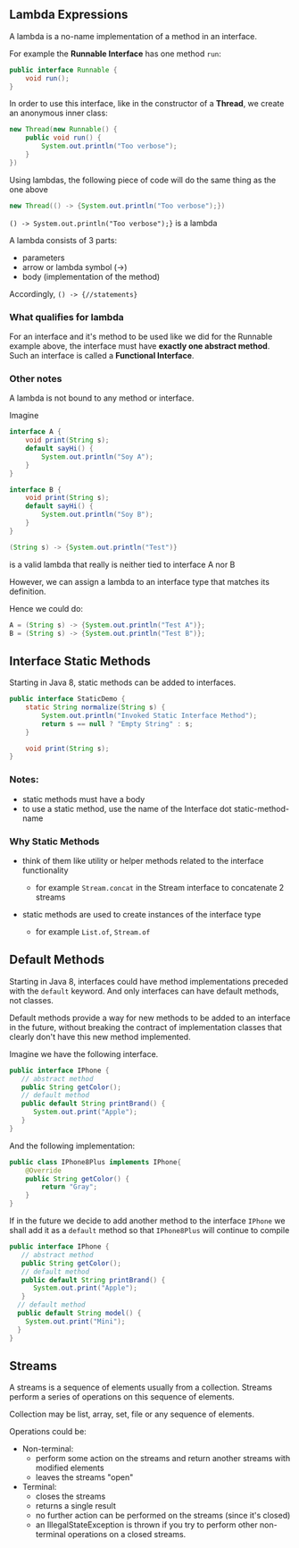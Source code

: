 ## Lambda Expressions
A lambda is a no-name implementation of a method in an interface.

For example the **Runnable Interface** has one method `run`:

```java 
public interface Runnable {
    void run();
}
```

In order to use this interface, like in the constructor of 
a **Thread**, we create an anonymous inner class:

```java
new Thread(new Runnable() {
    public void run() {
        System.out.println("Too verbose");
    }
})
```
Using lambdas, the following piece of code will do 
the same thing as the one above

```java
new Thread(() -> {System.out.println("Too verbose");})
```

`() -> System.out.println("Too verbose");}` is a lambda

A lambda consists of 3 parts:
- parameters
- arrow or lambda symbol (->)
- body (implementation of the method)

Accordingly,
`() -> {//statements}`

### What qualifies for lambda
For an interface and it's method to be used like we
did for the Runnable example above, the interface 
must have **exactly one abstract method**.
Such an interface is called a **Functional Interface**.

### Other notes
A lambda is not bound to any method or interface.

Imagine
```java
interface A {
    void print(String s);
    default sayHi() {
        System.out.println("Soy A");
    }
}

interface B {
    void print(String s);
    default sayHi() {
        System.out.println("Soy B");
    }
}
```
```java
(String s) -> {System.out.println("Test")}
``` 

is a valid
lambda that really is neither tied to interface A nor B

However, we can assign a lambda to an interface type
that matches its definition.

Hence we could do:
```java
A = (String s) -> {System.out.println("Test A")};
B = (String s) -> {System.out.println("Test B")};
```

## Interface Static Methods
Starting in Java 8, static methods can be added to interfaces.
```java
public interface StaticDemo {
    static String normalize(String s) {
        System.out.println("Invoked Static Interface Method");
        return s == null ? "Empty String" : s;
    }

    void print(String s);
}
```
### Notes:
- static methods must have a body
- to use a static method, use the name of the Interface dot static-method-name

### Why Static Methods
- think of them like utility or helper methods related to the interface functionality
  - for example `Stream.concat` in the Stream interface to concatenate 2 streams
  
- static methods are used to create instances of the interface type
  - for example `List.of`, `Stream.of`

## Default Methods
Starting in Java 8, interfaces could have method implementations preceded with the `default` keyword.
And only interfaces can have default methods, not classes.

Default methods provide a way for new methods to 
be added to an interface in the future, 
without breaking the contract of implementation 
classes that clearly don't have this new method implemented.

Imagine we have the following interface.
```java
public interface IPhone {
   // abstract method
   public String getColor();
   // default method
   public default String printBrand() {
      System.out.print("Apple");
   }
}
```
And the following implementation:

```java
public class IPhone8Plus implements IPhone{
    @Override
    public String getColor() {
        return "Gray";
    }
}
```

If in the future we decide to add another method to the interface `IPhone`
we shall add it as a `default` method so that `IPhone8Plus` will continue to compile
```java
public interface IPhone {
   // abstract method
   public String getColor();
   // default method
   public default String printBrand() {
      System.out.print("Apple");
   }
  // default method
  public default String model() {
    System.out.print("Mini");
  }
}
```

## Streams
A streams is a sequence of elements usually from a collection. Streams perform a series of operations on this
sequence of elements.

Collection may be list, array, set, file or any sequence of elements.

Operations could be:
- Non-terminal: 
  - perform some action on the streams and return another streams with modified elements
  - leaves the streams "open"
- Terminal: 
  - closes the streams
  - returns a single result
  - no further action can be performed on the streams (since it's closed)
  - an IllegalStateException is thrown if you try to perform other non-terminal operations on a closed streams.
